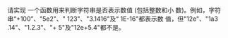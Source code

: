 请实现 一个函数用来判断字符串是否表示数值 (包括整数和小 数)。例如，字符串“+100”、"5e2"、" 123"、"3.1416"及“ 1E-16"都表示数 值，但"12e"、"1a3 .14"、"1.2.3"、"+ 5"及"12e+5.4"都不是。